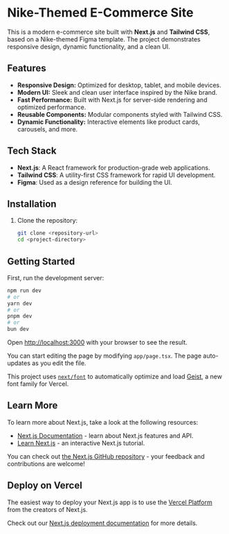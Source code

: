 # Nike-Themed E-Commerce Site

This is a modern e-commerce site built with **Next.js** and **Tailwind CSS**, based on a Nike-themed Figma template. The project demonstrates responsive design, dynamic functionality, and a clean UI.

## Features

- **Responsive Design:** Optimized for desktop, tablet, and mobile devices.
- **Modern UI:** Sleek and clean user interface inspired by the Nike brand.
- **Fast Performance:** Built with Next.js for server-side rendering and optimized performance.
- **Reusable Components:** Modular components styled with Tailwind CSS.
- **Dynamic Functionality:** Interactive elements like product cards, carousels, and more.

## Tech Stack

- **Next.js**: A React framework for production-grade web applications.
- **Tailwind CSS**: A utility-first CSS framework for rapid UI development.
- **Figma**: Used as a design reference for building the UI.

## Installation

1. Clone the repository:
   ```bash
   git clone <repository-url>
   cd <project-directory>

## Getting Started

First, run the development server:

```bash
npm run dev
# or
yarn dev
# or
pnpm dev
# or
bun dev
```

Open [http://localhost:3000](http://localhost:3000) with your browser to see the result.

You can start editing the page by modifying `app/page.tsx`. The page auto-updates as you edit the file.

This project uses [`next/font`](https://nextjs.org/docs/app/building-your-application/optimizing/fonts) to automatically optimize and load [Geist](https://vercel.com/font), a new font family for Vercel.

## Learn More

To learn more about Next.js, take a look at the following resources:

- [Next.js Documentation](https://nextjs.org/docs) - learn about Next.js features and API.
- [Learn Next.js](https://nextjs.org/learn) - an interactive Next.js tutorial.

You can check out [the Next.js GitHub repository](https://github.com/vercel/next.js) - your feedback and contributions are welcome!

## Deploy on Vercel

The easiest way to deploy your Next.js app is to use the [Vercel Platform](https://vercel.com/new?utm_medium=default-template&filter=next.js&utm_source=create-next-app&utm_campaign=create-next-app-readme) from the creators of Next.js.

Check out our [Next.js deployment documentation](https://nextjs.org/docs/app/building-your-application/deploying) for more details.
